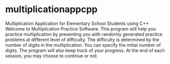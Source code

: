 # multiplicationappcpp
Multiplication Application for Elementary School Students using C++
Welcome to Multiplication Practice Software. This program will help you practice multiplication by presenting you with randomly generated practice problems at different level of difficulty. The difficulty is determined by the number of digits in the multiplication. You can specify the initial number of digits. The program will also keep track of your progress. At the end of each session, you may choose to continue or not. 
